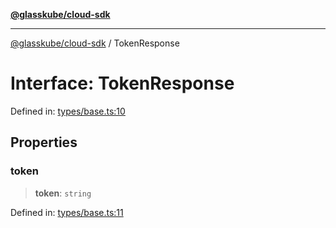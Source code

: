 [**@glasskube/cloud-sdk**](../README.md)

***

[@glasskube/cloud-sdk](../README.md) / TokenResponse

# Interface: TokenResponse

Defined in: [types/base.ts:10](https://github.com/glasskube/distr/blob/80de58e6e72221ca696881996e5ae90ce94cd9cf/sdk/js/src/types/base.ts#L10)

## Properties

### token

> **token**: `string`

Defined in: [types/base.ts:11](https://github.com/glasskube/distr/blob/80de58e6e72221ca696881996e5ae90ce94cd9cf/sdk/js/src/types/base.ts#L11)

